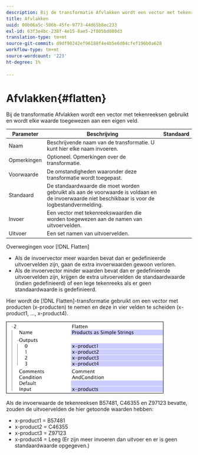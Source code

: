 ```yaml
---
description: Bij de transformatie Afvlakken wordt een vector met tekenreeksen gebruikt en wordt elke waarde toegewezen aan een eigen veld.
title: Afvlakken
uuid: 00b06a5c-506b-45fe-9773-44d65b8ec233
exl-id: 63f3e4bc-238f-4e15-8ae5-2f805bd080d3
translation-type: tm+mt
source-git-commit: d9df90242ef96188f4e4b5e6d04cfef196b0a628
workflow-type: tm+mt
source-wordcount: '223'
ht-degree: 1%

---
```


# Afvlakken{#flatten}

Bij de transformatie Afvlakken wordt een vector met tekenreeksen gebruikt en wordt elke waarde toegewezen aan een eigen veld.

| Parameter | Beschrijving | Standaard |
|---|---|---|
| Naam | Beschrijvende naam van de transformatie. U kunt hier elke naam invoeren. |  |
| Opmerkingen | Optioneel. Opmerkingen over de transformatie. |  |
| Voorwaarde | De omstandigheden waaronder deze transformatie wordt toegepast. |  |
| Standaard | De standaardwaarde die moet worden gebruikt als aan de voorwaarde is voldaan en de invoerwaarde niet beschikbaar is voor de logbestandvermelding. |  |
| Invoer | Een vector met tekenreekswaarden die worden toegewezen aan de namen van uitvoervelden. |  |
| Uitvoer | Een set namen van uitvoervelden. |  |

Overwegingen voor [!DNL Flatten]

* Als de invoervector meer waarden bevat dan er gedefinieerde uitvoervelden zijn, gaan de extra invoerwaarden gewoon verloren.
* Als de invoervector minder waarden bevat dan er gedefinieerde uitvoervelden zijn, krijgen de extra uitvoervelden de standaardwaarde (indien gedefinieerd) of een lege tekenreeks als er geen standaardwaarde is gedefinieerd.

Hier wordt de [!DNL Flatten]-transformatie gebruikt om een vector met producten (x-producten) te nemen en deze in vier velden te scheiden (x-product1, ..., x-product4).

![](assets/cfg_TransformationType_Flatten.png)

Als de invoerwaarde de tekenreeksen B57481, C46355 en Z97123 bevatte, zouden de uitvoervelden de hier getoonde waarden hebben:

* x-product1 = B57481
* x-product2 = C46355
* x-product3 = Z97123
* x-product4 = Leeg (Er zijn meer invoeren dan uitvoer en er is geen standaardwaarde opgegeven.)
